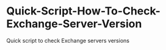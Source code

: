 # Quick-Script-How-To-Check-Exchange-Server-Version
Quick script to check Exchange servers versions
